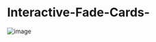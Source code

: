 # Interactive-Fade-Cards-
![image](https://user-images.githubusercontent.com/37955758/188319809-6a540237-f196-40e8-b011-579ad2afca3d.png)
